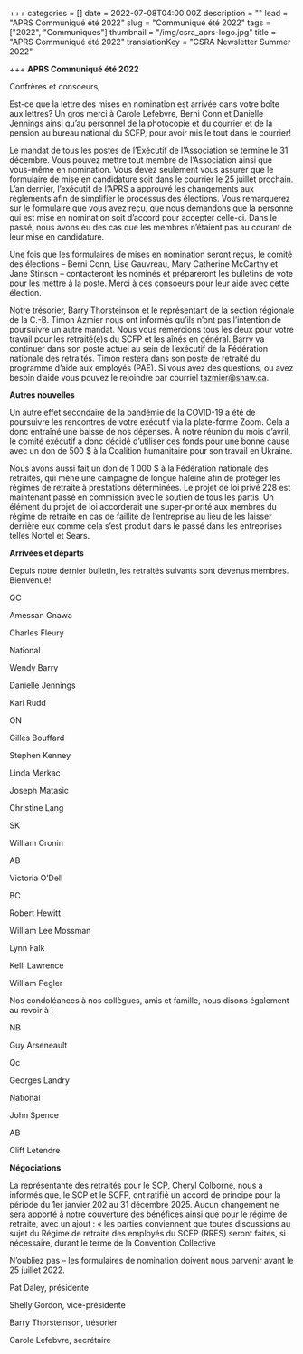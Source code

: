 +++
categories = []
date = 2022-07-08T04:00:00Z
description = ""
lead = "APRS Communiqué été 2022"
slug = "Communiqué été 2022"
tags = ["2022", "Communiques"]
thumbnail = "/img/csra_aprs-logo.jpg"
title = "APRS Communiqué été 2022"
translationKey = "CSRA Newsletter Summer 2022"

+++
**APRS Communiqué été 2022**

Confrères et consoeurs,

Est-ce que la lettre des mises en nomination est arrivée dans votre boîte aux lettres? Un gros merci à Carole Lefebvre, Berni Conn et Danielle Jennings ainsi qu’au personnel de la photocopie et du courrier et de la pension au bureau national du SCFP, pour avoir mis le tout dans le courrier!

Le mandat de tous les postes de l’Exécutif de l’Association se termine le 31 décembre. Vous pouvez mettre tout membre de l’Association ainsi que vous-même en nomination. Vous devez seulement vous assurer que le formulaire de mise en candidature soit dans le courrier le 25 juillet prochain. L’an dernier, l’exécutif de l’APRS a approuvé les changements aux règlements afin de simplifier le processus des élections. Vous remarquerez sur le formulaire que vous avez reçu, que nous demandons que la personne qui est mise en nomination soit d’accord pour accepter celle-ci. Dans le passé, nous avons eu des cas que les membres n’étaient pas au courant de leur mise en candidature.

Une fois que les formulaires de mises en nomination seront reçus, le comité des élections – Berni Conn, Lise Gauvreau, Mary Catherine McCarthy et Jane Stinson – contacteront les nominés et prépareront les bulletins de vote pour les mettre à la poste. Merci à ces consoeurs pour leur aide avec cette élection.

Notre trésorier, Barry Thorsteinson et le représentant de la section régionale de la C.-B. Timon Azmier nous ont informés qu’ils n’ont pas l’intention de poursuivre un autre mandat. Nous vous remercions tous les deux pour votre travail pour les retraité(e)s du SCFP et les aînés en général. Barry va continuer dans son poste actuel au sein de l’exécutif de la Fédération nationale des retraités. Timon restera dans son poste de retraité du programme d’aide aux employés (PAE). Si vous avez des questions, ou avez besoin d’aide vous pouvez le rejoindre par courriel [tazmier@shaw.ca](mailto:tazmier@shaw.ca).

**Autres nouvelles**

Un autre effet secondaire de la pandémie de la COVID-19 a été de poursuivre les rencontres de votre exécutif via la plate-forme Zoom. Cela a donc entraîné une baisse de nos dépenses. À notre réunion du mois d’avril, le comité exécutif a donc décidé d’utiliser ces fonds pour une bonne cause avec un don de 500 $ à la Coalition humanitaire pour son travail en Ukraine.

Nous avons aussi fait un don de 1 000 $ à la Fédération nationale des retraités, qui mène une campagne de longue haleine afin de protéger les régimes de retraite à prestations déterminées. Le projet de loi privé 228 est maintenant passé en commission avec le soutien de tous les partis. Un élément du projet de loi accorderait une super-priorité aux membres du régime de retraite en cas de faillite de l’entreprise au lieu de les laisser derrière eux comme cela s’est produit dans le passé dans les entreprises telles Nortel et Sears.

**Arrivées et départs**

Depuis notre dernier bulletin, les retraités suivants sont devenus membres. Bienvenue!

QC

Amessan Gnawa

Charles Fleury

National

Wendy Barry

Danielle Jennings

Kari Rudd

ON

Gilles Bouffard

Stephen Kenney

Linda Merkac

Joseph Matasic

Christine Lang

SK

William Cronin

AB

Victoria O’Dell

BC

Robert Hewitt

William Lee Mossman

Lynn Falk

Kelli Lawrence

William Pegler

Nos condoléances à nos collègues, amis et famille, nous disons également au revoir à :

NB

Guy Arseneault

Qc

Georges Landry

National

John Spence

AB

Cliff Letendre

**Négociations**

La représentante des retraités pour le SCP, Cheryl Colborne, nous a informés que, le SCP et le SCFP, ont ratifié un accord de principe pour la période du 1er janvier 202 au 31 décembre 2025. Aucun changement ne sera apporté à notre couverture des bénéfices ainsi que pour le régime de retraite, avec un ajout : « les parties conviennent que toutes discussions au sujet du Régime de retraite des employés du SCFP (RRES) seront faites, si nécessaire, durant le terme de la Convention Collective

N’oubliez pas – les formulaires de nomination doivent nous parvenir avant le 25 juillet 2022.

Pat Daley, présidente

Shelly Gordon, vice-présidente

Barry Thorsteinson, trésorier

Carole Lefebvre, secrétaire